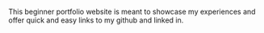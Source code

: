 This beginner portfolio website is meant to showcase my experiences and offer quick and easy links to my github and linked in.
